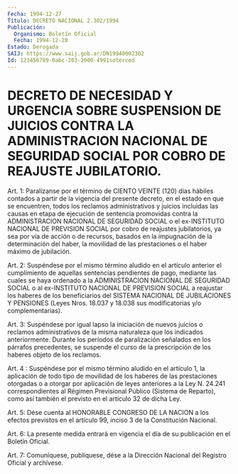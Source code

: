 ```yaml
---
Fecha: 1994-12-27
Título: DECRETO NACIONAL 2.302/1994
Publicación:
  Organismo: Boletín Oficial
  Fecha: 1994-12-28
Estado: Derogada
SAIJ: https://www.saij.gob.ar/DN19940002302
Id: 123456789-0abc-203-2000-4991soterced
---
```

# DECRETO DE NECESIDAD Y URGENCIA SOBRE SUSPENSION DE JUICIOS CONTRA LA ADMINISTRACION NACIONAL DE SEGURIDAD SOCIAL POR COBRO DE REAJUSTE JUBILATORIO.

<a id="1"></a>
Art. 1: Paralízanse por el término de CIENTO VEINTE (120) días hábiles contados a partir de la vigencia del presente decreto, en el estado en que se encuentren, todos los reclamos administrativos y juicios incluidas las causas en etapa de ejecución de sentencia promovidas contra la ADMINISTRACION NACIONAL DE SEGURIDAD SOCIAL o el ex-INSTITUTO NACIONAL DE PREVISION SOCIAL por cobro de reajustes jubilatorios, ya sea por vía de acción o de recursos, basados en la impugnación de la determinación del haber, la movilidad de las prestaciones o el haber máximo de jubilación.

<a id="2"></a>
Art. 2: Suspéndese por el mismo término aludido en el artículo anterior el cumplimiento de aquellas sentencias pendientes de pago, mediante las cuales se haya ordenado a la ADMINISTRACION NACIONAL DE SEGURIDAD SOCIAL o al ex-INSTITUTO NACIONAL DE PREVISION SOCIAL a reajustar los haberes de los beneficiarios  del SISTEMA NACIONAL  DE JUBILACIONES Y PENSIONES (Leyes Nros. 18.037 y 18.038 sus modificatorias y/o complementarias).

<a id="3"></a>
Art. 3: Suspéndese por igual lapso la iniciación de nuevos juicios o reclamos  administrativos  de la misma naturaleza que los indicados  anteriormente.  Durante  los  períodos  de  paralización señalados en los párrafos precedentes, se  suspende  el curso de la prescripción de los haberes objeto de los reclamos.

<a id="4"></a>
Art. 4 : Suspéndese por el mismo término aludido en el artículo 1, la  aplicación  de  todo tipo de movilidad de los haberes de las prestaciones otorgadas o a otorgar por aplicación de leyes anteriores a la Ley N. 24.241 correspondientes al Régimen Previsional Público (Sistema de Reparto), como así también  el previsto en el artículo 32 de dicha Ley.

<a id="5"></a>
Art. 5: Dése cuenta al HONORABLE CONGRESO DE LA NACION a los efectos previstos en el artículo 99, inciso 3 de la Constitución Nacional.

<a id="6"></a>
Art. 6: La presente medida entrará en vigencia el día de su publicación en el Boletín Oficial.

<a id="7"></a>
Art. 7: Comuníquese, publíquese, dése a la Dirección Nacional del Registro Oficial y archívese.